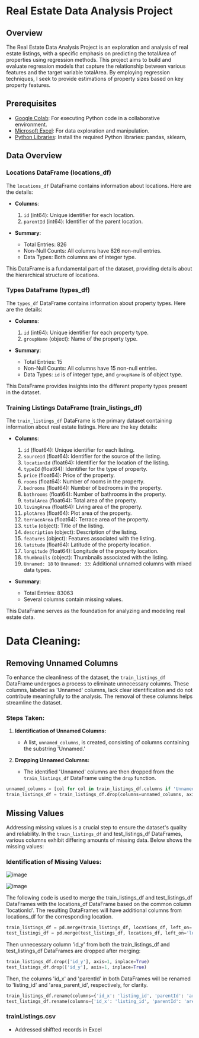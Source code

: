 # **Real Estate Data Analysis Project**

## Overview   

The Real Estate Data Analysis Project is an exploration and analysis of real estate listings, with a specific emphasis on predicting the totalArea of properties using regression methods. This project aims to build and evaluate regression models that capture the relationship between various features and the target variable totalArea. By employing regression techniques, I seek to provide estimations of property sizes based on key property features.

## Prerequisites
- [Google Colab](https://colab.research.google.com/): For executing Python code in a collaborative environment.
- [Microsoft Excel](https://www.microsoft.com/en-us/microsoft-365/excel): For data exploration and manipulation.
- [Python Libraries](#python-libraries): Install the required Python libraries: pandas, sklearn, 

## Data Overview

### Locations DataFrame (locations_df)

The `locations_df` DataFrame contains information about locations. Here are the details:

- **Columns**:
  1. `id` (int64): Unique identifier for each location.
  2. `parentId` (int64): Identifier of the parent location.

- **Summary**:
  - Total Entries: 826
  - Non-Null Counts: All columns have 826 non-null entries.
  - Data Types: Both columns are of integer type.

This DataFrame is a fundamental part of the dataset, providing details about the hierarchical structure of locations.


### Types DataFrame (types_df)

The `types_df` DataFrame contains information about property types. Here are the details:

- **Columns**:
  1. `id` (int64): Unique identifier for each property type.
  2. `groupName` (object): Name of the property type.

- **Summary**:
  - Total Entries: 15
  - Non-Null Counts: All columns have 15 non-null entries.
  - Data Types: `id` is of integer type, and `groupName` is of object type.

This DataFrame provides insights into the different property types present in the dataset.


### Training Listings DataFrame (train_listings_df)

The `train_listings_df` DataFrame is the primary dataset containing information about real estate listings. Here are the key details:

- **Columns**:
  1. `id` (float64): Unique identifier for each listing.
  2. `sourceId` (float64): Identifier for the source of the listing.
  3. `locationId` (float64): Identifier for the location of the listing.
  4. `typeId` (float64): Identifier for the type of property.
  5. `price` (float64): Price of the property.
  6. `rooms` (float64): Number of rooms in the property.
  7. `bedrooms` (float64): Number of bedrooms in the property.
  8. `bathrooms` (float64): Number of bathrooms in the property.
  9. `totalArea` (float64): Total area of the property.
  10. `livingArea` (float64): Living area of the property.
  11. `plotArea` (float64): Plot area of the property.
  12. `terraceArea` (float64): Terrace area of the property.
  13. `title` (object): Title of the listing.
  14. `description` (object): Description of the listing.
  15. `features` (object): Features associated with the listing.
  16. `latitude` (float64): Latitude of the property location.
  17. `longitude` (float64): Longitude of the property location.
  18. `thumbnails` (object): Thumbnails associated with the listing.
  19. `Unnamed: 18` to `Unnamed: 33`: Additional unnamed columns with mixed data types.

- **Summary**:
  - Total Entries: 83063
  - Several columns contain missing values.

This DataFrame serves as the foundation for analyzing and modeling real estate data.



# Data Cleaning:

## Removing Unnamed Columns

To enhance the cleanliness of the dataset, the `train_listings_df` DataFrame undergoes a process to eliminate unnecessary columns. These columns, labeled as 'Unnamed' columns, lack clear identification and do not contribute meaningfully to the analysis. The removal of these columns helps streamline the dataset.

### Steps Taken:

1. **Identification of Unnamed Columns:**
   - A list, `unnamed_columns`, is created, consisting of columns containing the substring 'Unnamed.'

2. **Dropping Unnamed Columns:**
   - The identified 'Unnamed' columns are then dropped from the `train_listings_df` DataFrame using the `drop` function.

```python
unnamed_columns = [col for col in train_listings_df.columns if 'Unnamed' in col]
train_listings_df = train_listings_df.drop(columns=unnamed_columns, axis=1)

```


## Missing Values

Addressing missing values is a crucial step to ensure the dataset's quality and reliability. In the `train_listings_df` and test_listings_df DataFrames, various columns exhibit differing amounts of missing data. Below shows the missing values:

### Identification of Missing Values:

![image](https://github.com/atefeharani/Capstone/assets/67924193/3ec352b0-e14b-4856-87e2-e198020691a7)


![image](https://github.com/atefeharani/Capstone/assets/67924193/17aec03c-908b-407d-a8f7-64348a18753c)





The following code  is used to merge the train_listings_df and test_listings_df DataFrames with the locations_df DataFrame based on the common column 'locationId'. The resulting DataFrames will have additional columns from locations_df for the corresponding location.

```python
train_listings_df = pd.merge(train_listings_df, locations_df, left_on='locationId', right_on='id', how='left')
test_listings_df = pd.merge(test_listings_df, locations_df, left_on='locationId', right_on='id', how='left')
```

Then unnecessary column 'id_y' from both the train_listings_df and test_listings_df DataFrames are dropped after merging:

```python
train_listings_df.drop(['id_y'], axis=1, inplace=True)
test_listings_df.drop(['id_y'], axis=1, inplace=True)
```

Then, the columns 'id_x' and 'parentId' in both DataFrames will be renamed to 'listing_id' and 'area_parent_id', respectively, for clarity.

```python
train_listings_df.rename(columns={'id_x': 'listing_id', 'parentId': 'area_parent_id'}, inplace=True)
test_listings_df.rename(columns={'id_x': 'listing_id', 'parentId': 'area_parent_id'}, inplace=True)
```








### trainListings.csv    
- Addressed shiffted records in Excel
